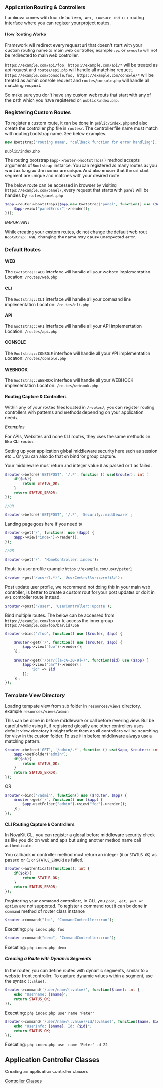 ### Application Routing & Controllers

Luminova comes with four default `WEB, API, CONSOLE and CLI` routing interface where you can register your project routes.

#### How Routing Works

Framework will redirect every request uri that doesn't start with your custom routing name to main web controller, example `api` or `console` will not be redirected to main web controller. 

`https://example.com/api/foo, https://example.com/api/*` will be treated as api request and `routes/api.php` will handle all matching request.
`https://example.com/console/foo, https://example.com/console/*` will be treated as admin console request and `routes/console.php` will handle all matching request.

So make sure you don't have any custom web routs that start with any of the path which you have registered on `public/index.php`.

### Registering Custom Routes 

To register a custom route, it can be done in `public/index.php` and also create the controller php file in `routes/`.
The controller file name must match with routing bootstrap name. See below examples.

```php 
new Bootstrap("routing name", "callback function for error handling");
```
`public/index.php`

The routing bootstrap `$app->router->bootstraps()` method accepts arguments of `Bootstrap` instance. You can registered as many routes as you want as long as the names are unique. And also ensure that the uri start segment are unique and matches with your desired route.

The below route can be accessed in browser by visiting `https://example.com/panel/`, every request that starts with `panel` will be handles by `routes/panel.php`

```php
$app->router->bootstraps($app,new Bootstrap("panel", function() use ($app){
    $app->view("panelError")->render();
}));
```
*IMPORTANT*

While creating your custom routes, do not change the default web rout `Bootstrap::WEB`, changing the name may cause unexpected error.

### Default Routes 

#### WEB
The `Bootstrap::WEB` interface will handle all your website implementation. 
Location: `/routes/web.php`

#### CLI
The `Bootstrap::CLI` interface will handle all your command line implementation
Location: `/routes/cli.php`

#### API 
The `Bootstrap::API` interface will handle all your API implementation
Location: `/routes/api.php`

#### CONSOLE 
The `Bootstrap::CONSOLE` interface will handle all your API implementation
Location: `/routes/console.php`

#### WEBHOOK 
The `Bootstrap::WEBHOOK` interface will handle all your WEBHOOK implementation
Location: `/routes/webhook.php`


#### Routing Capture & Controllers 

Within any of your routes files located in `/routes/`, you can register routing controllers with patterns and methods depending on your application needs. 

*Examples*

For APIs, Websites and none CLI routes, they uses the same methods on like CLI routes.

Setting up your application global middleware security here such as session etc...
Or you can also do that on bind for group capture.

Your middleware must return and integer value `0` as passed or `1` as failed.

```php 
$router->before('GET|POST', '/.*', function () use($router): int {
    if($ok){
        return STATUS_OK;
    }
    return STATUS_ERROR;
});

//OR

$router->before('GET|POST', '/.*', 'Security::middleware');
```

Landing page goes here if you need to

```php
$router->get('/', function() use ($app) {
    $app->view("index")->render();
});

//OR

$router->get('/', 'HomeController::index');
```

Route to user profile example `https://example.com/user/peter1` 
```php
$router->get('/user/(.*)', 'UserController::profile');
```

Post update user profile, we recommend not doing this in your main web controller, is better to create a custom rout for your post updates or do it in `API` controller route instead.

```php 
$router->post('/user', 'UserController::update');
```

Bind multiple routes.
The below can be accessed from `https://example.com/foo` or to access the inner group `https://example.com/foo/bar/id7366` 

```php
$router->bind('/foo', function() use ($router, $app) {

    $router->get('/', function() use ($router, $app) {
        $app->view("foo")->render();
    });

    $router->get('/bar/([a-zA-Z0-9]+)', function($id) use ($app) {
        $app->view("bar")->render([
            "id" => $id
        ]);
    });
});
```

### Template View Directory

Loading template view from sub folder in `resources/views` directory. example `resources/views/admin`

This can be done in before middleware or call before revering view.
But be careful while using it, if registered globally and other controllers uses default view directory it might affect them as all controllers will be searching for view in the custom folder. To use it in before middleware always use a matching pattern.

```php
$router->before('GET', '/admin/.*', function () use($app, $router): int {
    $app->setFolder("admin");
    if($ok){
        return STATUS_OK;
    }
    return STATUS_ERROR;
});
```
OR 

```php
$router->bind('/admin', function() use ($router, $app) {
    $router->get('/', function() use ($app) {
        $app->setFolder("admin")->view("foo")->render();
    });
});
```

#### CLI Routing Capture & Controllers 

In NovaKit CLI, you can register a global before middleware security check as like you did on web and apis but using another method name call `authenticate`.

You callback or controller method must return an integer (`0` or `STATUS_OK`) as passed or (`1` or `STATUS_ERROR`) as failed.

```php
$router->authenticate(function(): int {
    if($ok){
        return STATUS_OK;
    }
    return STATUS_ERROR;
});
```

Registering your command controllers, in CLI, you `post, get, put or option` are not supported.
To register a command rout it can be done in `command` method of router class instance


```php
$router->command("foo", 'CommandController::run');
```
Executing: `php index.php foo` 

```php
$router->command("demo", 'CommandController::run');
```
Executing: `php index.php demo` 

##### Creating a Route with Dynamic Segments


In the router, you can define routes with dynamic segments, similar to a website front controller. To capture dynamic values within a segment, use the syntax `(:value)`.

```php
$router->command('/user/name/(:value)', function($name): int {
    echo "Username: {$name}";
    return STATUS_OK;
});
```
Executing: `php index.php user name "Peter"`

```php
$router->command('/user/name/(:value)/id/(:value)', function($name, $id): int {
    echo "UserInfo: {$name}, Id: {$id}";
    return STATUS_OK;
});
```
Executing: `php index.php user name "Peter" id 22`

## Application Controller Classes

Creating an application controller classes

[Controller Classes](CONTROLLERS.md)